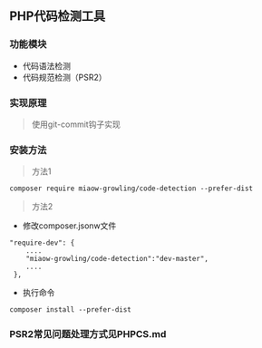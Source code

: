 ## PHP代码检测工具

### 功能模块
- 代码语法检测
- 代码规范检测（PSR2）

### 实现原理
> 使用git-commit钩子实现

### 安装方法
> 方法1
```
composer require miaow-growling/code-detection --prefer-dist
```
> 方法2

- 修改composer.jsonw文件
```
"require-dev": {
    ....
    "miaow-growling/code-detection":"dev-master",
    ....
 },
``` 
- 执行命令
```
composer install --prefer-dist
```

### PSR2常见问题处理方式见PHPCS.md